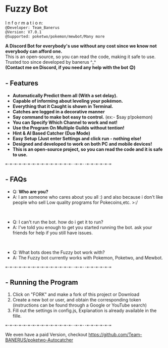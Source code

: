 # Fuzzy Bot
I n f o r m a t i o n: </br>
`@Developer: Team_Banerus`
</br>
`@Version: V7.0.1`
</br>
`@Supported: poketwo/pokemon/mewbot/Many more`

**A Discord Bot for everybody's use without any cost since we know not everybody can afford one.** </br>
This is an open-source, so you can read the code, making it safe to use. Trusted too since developed by banerus ^_^
</br>
__(Contact me on Discord, if you need any help with the bot 😉)__

## - Features

- **Automatically Predict them all (With a set delay).**
- **Capable of informing about leveling your pokémon.**
- **Everything that it Caught is shown in Terminal.**
- **Catches are logged in a decorative manner**
- **Say command to make bot easy to control.** (ex:- $say p!pokemon)
- **You can Specify Which Channel to work and not!**
- **Use the Program On Multiple Guilds without tention!**
- **Hint & AI Based Catcher (Duo Mode)**
- **Easy Setup (Just enter Settings and click run - nothing else!**
- **Designed and developed to work on both PC and mobile devices!**
- **This is an open-source project, so you can read the code and it is safe to use.**
  
`=-=-=-=-=-=-=-=-=-=-=-=-=-=-=--=-=--=-=-=-=-=-=`

## - FAQs
* Q: **Who are you?** </br>
* A:  I am someone who cares about you all :) and also because i don't like people who sell Low quality programs for Pokecoins,etc.   >:/     
</br>

* Q: I can't run the bot. how do i get it to run? </br>
* A: I've told you enough to get you started running the bot. ask your friends for help if you still have issues.      
</br>

* Q: What bots does the Fuzzy bot work with? </br>
* A: The Fuzzy bot currently works with Pokemon, Poketwo, and Mewbot.

`=-=-=-=-=-=-=-=-=-=-=-=-=-=-=--=-=--=-=-=-=-=-=`

## - Running the Program

1) Click on "FORK" and make a fork of this project or Download </br>
2) Create a new bot or user, and obtain the corresponding token (instructions can be found through a Google or YouTube search)
3) Fill out the settings in config.js, Explanation is already available in the fille.

`=-=-=-=-=-=-=-=-=-=-=-=-=-=-=--=-=--=-=-=-=-=-=`

We even have a paid Version, checkout https://github.com/Team-BANERUS/poketwo-Autocatcher
